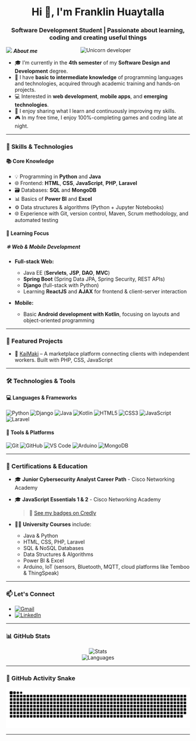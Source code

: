 <h1 align="center">Hi 👋, I'm Franklin Huaytalla </h1>
<h3 align="center"> Software Development Student  | Passionate about learning, coding and creating useful things</h3>


<img align="right" width="300" src="https://media0.giphy.com/media/v1.Y2lkPTc5MGI3NjExdmMyN2JoMGtlNHphZWdqemlzdml2c2k2dTcyZW40YWw1NzU2dW9ldCZlcD12MV9pbnRlcm5hbF9naWZfYnlfaWQmY3Q9Zw/LHZyixOnHwDDy/giphy.gif" alt="Unicorn developer" />



<img src="https://media0.giphy.com/media/v1.Y2lkPTc5MGI3NjExczl3aGtueG4xbmh5cjJ3dXk4aXNxZXJsZjZnaTBkMThpbmxubGU1aCZlcD12MV9pbnRlcm5hbF9naWZfYnlfaWQmY3Q9cw/TOSI9IqgQzzrDecyCD/giphy.gif" width="30px">&nbsp;***About me***


- 🎓 I’m currently in the **4th semester** of my **Software Design and Development** degree.  
- 🧠 I have **basic to intermediate knowledge** of programming languages and technologies, acquired through academic training and hands-on projects.
- 💻 Interested in **web development**, **mobile apps**, and **emerging technologies**.
- 💬 I enjoy sharing what I learn and continuously improving my skills.
- 🎮 In my free time, I enjoy 100%-completing games and coding late at night.

---

### 🧩 Skills & Technologies 
#### 📚 Core Knowledge
- 💡 Programming in **Python** and **Java**
- 🌐 Frontend: **HTML**, **CSS**, **JavaScript**, **PHP**, **Laravel**
- 🗃️ Databases: **SQL** and **MongoDB**
- 📊 Basics of **Power BI** and **Excel**
- ⚙️ Data structures & algorithms (Python + Jupyter Notebooks)
- 🌐 Experience with Git, version control, Maven, Scrum methodology, and automated testing

#### 🚀 Learning Focus

##### ⚛️ Web & Mobile Development

- **Full-stack Web:**  
  - Java EE (**Servlets**, **JSP**, **DAO**, **MVC**)  
  - **Spring Boot** (Spring Data JPA, Spring Security, REST APIs)  
  - **Django** (full-stack with Python)  
  - Learning **ReactJS** and **AJAX** for frontend & client-server interaction

- **Mobile:**  
  - Basic **Android development with Kotlin**, focusing on layouts and object-oriented programming

---

### 🌟 Featured Projects

- 🎯 [KaiMaki](https://github.com/Hector-Perez-Vengoa/KaiMaki) – A marketplace platform connecting clients with independent workers. Built with PHP, CSS, JavaScript


---

### 🛠️ Technologies & Tools

#### 💻 Languages & Frameworks
![Python](https://img.shields.io/badge/-Python-333?style=flat&logo=python)
![Django](https://img.shields.io/badge/-Django-092E20?style=flat&logo=django)
![Java](https://img.shields.io/badge/-Java-007396?style=flat&logo=java)
![Kotlin](https://img.shields.io/badge/-Kotlin-0095D5?style=flat&logo=kotlin)
![HTML5](https://img.shields.io/badge/-HTML5-E34F26?style=flat&logo=html5)
![CSS3](https://img.shields.io/badge/-CSS3-1572B6?style=flat&logo=css3)
![JavaScript](https://img.shields.io/badge/-JavaScript-F7DF1E?style=flat&logo=javascript)
![Laravel](https://img.shields.io/badge/-Laravel-FF2D20?style=flat&logo=laravel)

#### 🔧 Tools & Platforms
![Git](https://img.shields.io/badge/-Git-F05032?style=flat&logo=git)
![GitHub](https://img.shields.io/badge/-GitHub-181717?style=flat&logo=github)
![VS Code](https://img.shields.io/badge/-VSCode-007ACC?style=flat&logo=visualstudiocode)
![Arduino](https://img.shields.io/badge/-Arduino-00979D?style=flat&logo=arduino)
![MongoDB](https://img.shields.io/badge/-MongoDB-47A248?style=flat&logo=mongodb)

---

### 📜 Certifications & Education

- 🎓 **Junior Cybersecurity Analyst Career Path** - Cisco Networking Academy  
- 🎓 **JavaScript Essentials 1 & 2** - Cisco Networking Academy  
  > 📛 [See my badges on Credly](https://www.credly.com/users/franklin-alvaro-huaytalla-rodriguez/) 

- 🧑‍🏫 **University Courses** include:  
  - Java & Python  
  - HTML, CSS, PHP, Laravel  
  - SQL & NoSQL Databases  
  - Data Structures & Algorithms  
  - Power BI & Excel  
  - Arduino, IoT (sensors, Bluetooth, MQTT, cloud platforms like Temboo & ThingSpeak)

---

### 📫 Let's Connect

- [![Gmail](https://img.shields.io/badge/-Gmail-D14836?style=flat&logo=gmail&logoColor=white)](mailto:sebastogue7@gmail.com)
- [![LinkedIn](https://img.shields.io/badge/-LinkedIn-0077B5?style=flat&logo=linkedin&logoColor=white)](https://www.linkedin.com/in/franklin-alvaro-huaytalla-rodriguez-a42a132a0/)


---

### 📊 GitHub Stats

<p align="center">
  <img src="https://github-readme-stats.vercel.app/api?username=frank-froz&show_icons=true&theme=radical" alt="Stats" />
  <br>
  <img src="https://github-readme-stats.vercel.app/api/top-langs/?username=frank-froz&layout=compact&theme=radical" alt="Languages" />
</p>

---

### 🐍 GitHub Activity Snake

<p align="center">
  <img src="https://github.com/Platane/snk/raw/output/github-contribution-grid-snake.svg" alt="snake" />
</p>

---
